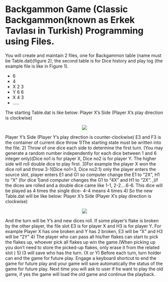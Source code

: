 
# Backgammon Game (Classic Backgammon(known as Erkek Tavlası in Turkish) Programming using Files.
You will create and maintain 2 files, one for Backgammon table (name must be Table.dat)(figure 2), the second table
is for Dice history and play log (the example file is like in Figure 1).

* 6
* 4
* X 2 3
* Y 6 6
* X 4 3
* .....



The starting Table.dat is like below:
Player X’s Side (Player X’s play direction is clockwise)

<p align="center">
  
  <img src="https://github.com/zeynepbetulcelik/backgammongame/blob/master/screenshots/backgammon.PNG">
</p>


Player Y’s Side (Player Y’s play direction is counter-clockwise)
E3 and F3 is the container of current dice throw
1)The starting state must be written into the file.
2) Throw of one dice each side to determine the first turn. (You may generate a random number independently for
each dice between 1 and 6 integer only)(Dice no1 is for player X, Dice no2 is for player Y. The higher side will roll
double dice to play first.
3)For example the player X won the dice roll and throw 3-1(Dice no1=3, Dice no2:1) only the player enters the source
slot, player enters E1 and G1 so computer change the E1 to “2X”, H1 to “X” (for dice 1)and computer changes the G1
to “4X” and H1 to “2X”. ,(if the dices are rolled and a double dice came like 1-1, 2-2....6-6. This dice will be played as 4
times the single dice- 4-4 means 4 times 4)
So the new Table.dat will be like below:
Player X’s Side (Player X’s play direction is clockwise)


<p align="center">
  
  <img src="https://github.com/zeynepbetulcelik/backgammongame/blob/master/screenshots/backgammon2.PNG">
</p>


And the turn will be Y’s and new dices roll.
If some player’s flake is broken by the other player, the file slot E3 is for player X and H3 is for player Y. For example
Player X has one broken and Y has 2 broken, E3 will be “X” and H3 will be “2Y”
4) The player who can pass all his/her flakes can start to pick the flakes up, whoever pick all flakes up win the
game.(When picking up you don’t need to store the picked-up flakes, only erase it from the related slot )
5) I3 will save who has the turn. (X or Y) Before each turn, turn holder can end the game for future play. Engage a
keyboard shortcut to end the game for future play and your game will save automatically the status of the game for
future play. Next time you will ask to user if he want to play the old game, if yes the game will load the old game and
continue the playback.
